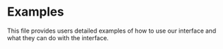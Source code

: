 # Examples

This file provides users detailed examples of how to use our interface and what they can do with the interface.
